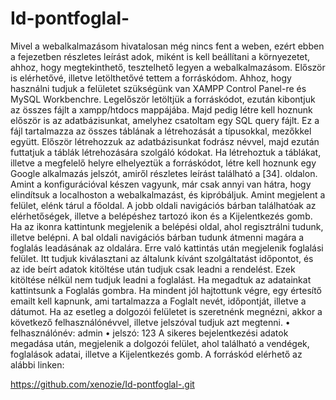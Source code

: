 # Id-pontfoglal-

Mivel a webalkalmazásom hivatalosan még nincs fent a weben, ezért ebben a fejezetben részletes leírást adok, miként is kell beállítani a környezetet, ahhoz, hogy megtekinthető, tesztelhető legyen a webalkalmazásom. Először is elérhetővé, illetve letölthetővé tettem a forráskódom. Ahhoz, hogy használni tudjuk a felületet szükségünk van XAMPP Control Panel-re és MySQL Workbenchre. Legelőször letöltjük a forráskódot, ezután kibontjuk az összes fájlt a xampp/htdocs mappájába. Majd pedig létre kell hoznunk először is az adatbázisunkat, amelyhez csatoltam egy SQL query fájlt. Ez a fájl tartalmazza az összes táblának a létrehozását a típusokkal, mezőkkel együtt. Először létrehozzuk az adatbázisunkat fodrász névvel, majd ezután futtatjuk a táblák létrehozására szolgáló kódokat. Ha létrehoztuk a táblákat, illetve a megfelelő helyre elhelyeztük a forráskódot, létre kell hoznunk egy Google alkalmazás jelszót, amiről részletes leírást található a [34]. oldalon. Amint a konfigurációval készen vagyunk, már csak annyi van hátra, hogy elindítsuk a localhoston a webalkalmazást, és kipróbáljuk.
Amint megjelent a felület, elénk tárul a főoldal. A jobb oldali navigációs bárban találhatóak az elérhetőségek, illetve a belépéshez tartozó ikon és a Kijelentkezés gomb. Ha az ikonra kattintunk megjelenik a belépési oldal, ahol regisztrálni tudunk, illetve belépni. A bal oldali navigációs bárban tudunk átmenni magára a foglalás leadásának az oldalára. Erre való kattintás után megjelenik foglalási felület. Itt tudjuk kiválasztani az általunk kívánt szolgáltatást időpontot, és az ide beírt adatok kitöltése után tudjuk csak leadni a rendelést. Ezek kitöltése nélkül nem tudjuk leadni a foglalást. Ha megadtuk az adatainkat kattintsunk a Foglalás gombra. Ha mindent jól hajtottunk végre, egy értesítő emailt kell kapnunk, ami tartalmazza a Foglalt nevét, időpontját, illetve a dátumot.
Ha az esetleg a dolgozói felületet is szeretnénk megnézni, akkor a következő felhasználónévvel, illetve jelszóval tudjuk azt megtenni.
•	felhasználónév: admin
•	jelszó: 123
A sikeres bejelentkezési adatok megadása után, megjelenik a dolgozói felület, ahol található a vendégek, foglalások adatai, illetve a Kijelentkezés gomb.
A forráskód elérhető az alábbi linken:

https://github.com/xenozie/Id-pontfoglal-.git
